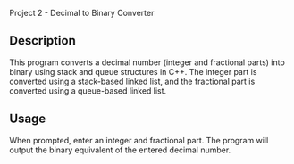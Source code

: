  Project 2 - Decimal to Binary Converter

 ## Description
This program converts a decimal number (integer and fractional parts) into binary using stack and queue structures in C++. The integer part is converted using a stack-based linked list, and the fractional part is converted using a queue-based linked list. 

 ## Usage
When prompted, enter an integer and fractional part. The program will output the binary equivalent of the entered decimal number.
